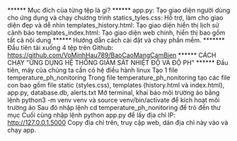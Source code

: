 ****** Mục đích của từng tệp là gì? ******
app.py: Tạo giao diện người dùng cho ứng dụng và chạy chương trình
statics_tyles.css: Hỗ trợ, làm cho giao diện đẹp và dễ nhìn
templates_history.html: Tạo giao diện hiển thị lịch sử cảnh báo
templates_index.html: Tạo giao diện web chính, hiển thị bao gồm tất cả nội dung
****** Hướng dẫn cách cài đặt và chạy phần mềm. *******
Đầu tiên tải xuống 4 tệp trên Github:
https://github.com/VoMinhHau789/BaoCaoMangCamBien
****** CÁCH CHẠY "ỨNG DỤNG HỆ THỐNG GIÁM SÁT NHIỆT ĐỘ VÀ ĐỘ PH" ******
Đầu tiên, máy của chúng ta cần có hệ điều hành linux
Tạo 1 file temperature_ph_nonitoring
Trong file temperature_ph_nonitoring tạo các file con bao gồm file static (styles.css), templates (history.html và index.html), app.py, database.db, alerts.txt 
Mở terminal, khai báo môi trường ảo bằng lệnh python3 -m venv venv và source venv/bin/activate để kích hoạt môi trường ảo
Sau đó nhập lệnh cd temperature_ph_nonitoring để trỏ đến thư mục 
Cuối cùng nhập lệnh python app.py để lấy địa chỉ IP: http://127.0.0.1.5000
Copy địa chỉ trên, truy cập web, dán địa chỉ này vào và chạy app.
